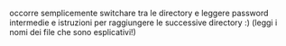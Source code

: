 occorre semplicemente switchare tra le directory e leggere
password intermedie e istruzioni per raggiungere le successive directory :)
(leggi i nomi dei file che sono esplicativi!)
